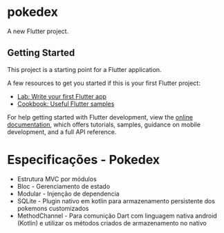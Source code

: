 # pokedex

A new Flutter project.

## Getting Started

This project is a starting point for a Flutter application.

A few resources to get you started if this is your first Flutter project:

- [Lab: Write your first Flutter app](https://docs.flutter.dev/get-started/codelab)
- [Cookbook: Useful Flutter samples](https://docs.flutter.dev/cookbook)

For help getting started with Flutter development, view the
[online documentation](https://docs.flutter.dev/), which offers tutorials,
samples, guidance on mobile development, and a full API reference.



# Especificações - Pokedex

* Estrutura MVC por módulos
* Bloc - Gerenciamento de estado
* Modular - Injenção de dependencia
* SQLite - Plugin nativo em kotlin para armazenamento persistente dos pokemons customizados
* MethodChannel - Para comunição Dart com linguagem nativa android (Kotlin) e utilizar os métodos criados de armazenamento no nativo